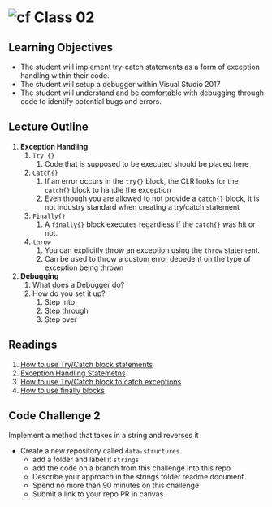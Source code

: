 # ![cf](http://i.imgur.com/7v5ASc8.png) Class 02 

## Learning Objectives
* The student will implement try-catch statements as a form of exception handling within their code.
* The student will setup a debugger within Visual Studio 2017
* The student will understand and be comfortable with debugging through code to identify potential bugs and errors. 

## Lecture Outline
1. **Exception Handling**
    1. `Try {}`
       1. Code that is supposed to be executed should be placed here
    1. `Catch{}`
       1. If an error occurs in the `try{}` block, the CLR looks for the `catch{}` block to handle the exception
       1. Even though you are allowed to not provide a `catch{}` block, it is not industry standard when creating a try/catch statement
    1. `Finally{}`
       1. A `finally{}` block executes regardless if the `catch{}` was hit or not.
    1. `throw`
       1. You can explicitly throw an exception using the `throw` statement.
       1. Can be used to throw a custom error depedent on the type of exception being thrown
1. **Debugging**
    1. What does a Debugger do?
    1. How do you set it up?
       1. Step Into
       1. Step through
       1. Step over

## Readings
1. [How to use Try/Catch block statements](https://docs.microsoft.com/en-us/dotnet/standard/exceptions/how-to-use-the-try-catch-block-to-catch-exceptions)
1. [Exception Handling Statemetns](https://docs.microsoft.com/en-us/dotnet/csharp/language-reference/keywords/exception-handling-statements)
1. [How to use Try/Catch block to catch exceptions](https://docs.microsoft.com/en-us/dotnet/standard/exceptions/how-to-use-the-try-catch-block-to-catch-exceptions)
1. [How to use finally blocks](https://docs.microsoft.com/en-us/dotnet/standard/exceptions/how-to-use-finally-blocks)

## Code Challenge 2
Implement a method that takes in a string and reverses it

- Create a new repository called `data-structures` 
  - add a folder and label it `strings`
  - add the code on a branch from this challenge into this repo
  - Describe your approach in the strings folder readme document
  - Spend no more than 90 minutes on this challenge
  - Submit a link to your repo PR in canvas
